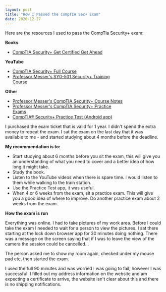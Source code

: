 ```yaml
---
layout: post
title: "How I Passed the CompTIA Sec+ Exam"
date: 2020-12-27
---
```


Here are the resources I used to pass the CompTia Security+ exam:



**Books**

 - [CompTIA Security+ Get Certified Get
   Ahead](https://getcertifiedgetahead.com/)

**YouTube**

 - [CompTIA Security+ Full Course](https://youtu.be/O4pJeXgOJDs)
 - [Professor Messer's SY0-501 Security+ Training   
   Course](https://www.youtube.com/watch?v=JU5zkddWits&list=PLG49S3nxzAnnVhoAaL4B6aMFDQ8_gdxAy)

**Other**

 - [Professor Messer's CompTIA Security+ Course
   Notes](https://www.professormesser.com/sy0-501-security-plus-success-bundle/)
 - [Professor Messer's CompTIA Security+ Practice   
   Exams](https://www.professormesser.com/sy0-501-security-plus-success-bundle/)
 - [CompTIA® Security+ Practice Test (Android
   app)](https://play.google.com/store/apps/details?id=com.abc.comptiasecurityplus)

I purchased the exam ticket that is valid for 1 year.  I didn't spend the extra money to repeat the exam.  I sat the exam on the last day that it was available to me - and started studying about 4 months before the deadline. 

**My recommendation is to:**

 - Start studying about 6 months before you sit the exam, this will give you an understanding of what you need to cover and a better idea of how long it might take.
 - Study the book.
 - Listen to the YouTube videos when there is spare time.  I would listen to them while walking to the train station.
 - Use the Practice Test app, it was useful.
 - When 4 or 6 weeks from the exam, sit a practice exam.  This will give you a good idea of where to improve.  Do another practice exam about 2 weeks from the exam.

**How the exam is run**

Everything was online.  I had to take pictures of my work area.  Before I could take the exam I needed to wait for a person to view the pictures.  I sat there starting at the lock down browser app for 30 minutes doing nothing.  There was a message on the screen saying that if I was to leave the view of the camera the session could be cancelled...

The person asked me to show my room again, checked under my mouse pad etc, then started the exam.

I used the full 90 minutes and was worried I was going to fail, however I was successful.  I filled out my address information on the website and am expecting a certificate to arrive, the website isn't clear about this and there is no shipping notifications.

